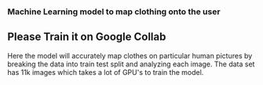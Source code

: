 ### Machine Learning model to map clothing onto the user
## Please Train it on Google Collab

Here the model will accurately map clothes on particular human pictures by breaking the data into train test split and analyzing each image.
The data set has 11k images which takes a lot of GPU's to train the model.

